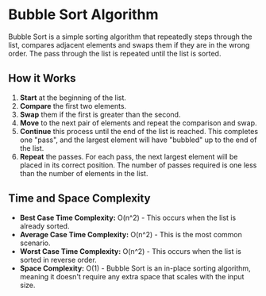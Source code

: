 # Bubble Sort Algorithm

Bubble Sort is a simple sorting algorithm that repeatedly steps through the list, compares adjacent elements and swaps them if they are in the wrong order. The pass through the list is repeated until the list is sorted.

## How it Works

1. **Start** at the beginning of the list.
2. **Compare** the first two elements.
3. **Swap** them if the first is greater than the second.
4. **Move** to the next pair of elements and repeat the comparison and swap.
5. **Continue** this process until the end of the list is reached. This completes one "pass", and the largest element will have "bubbled" up to the end of the list.
6. **Repeat** the passes. For each pass, the next largest element will be placed in its correct position. The number of passes required is one less than the number of elements in the list.

## Time and Space Complexity

- **Best Case Time Complexity:** O(n^2) - This occurs when the list is already sorted.
- **Average Case Time Complexity:** O(n^2) - This is the most common scenario.
- **Worst Case Time Complexity:** O(n^2) - This occurs when the list is sorted in reverse order.
- **Space Complexity:** O(1) - Bubble Sort is an in-place sorting algorithm, meaning it doesn't require any extra space that scales with the input size.
